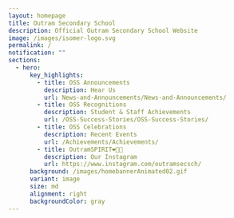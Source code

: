 ```yaml
---
layout: homepage
title: Outram Secondary School
description: Official Outram Secondary School Website
image: /images/isomer-logo.svg
permalink: /
notification: ""
sections:
  - hero:
      key_highlights:
        - title: OSS Announcements
          description: Hear Us
          url: News-and-Announcements/News-and-Announcements/
        - title: OSS Recognitions
          description: Student & Staff Achievements
          url: /OSS-Success-Stories/OSS-Success-Stories/
        - title: OSS Celebrations
          description: Recent Events
          url: /Achievements/Achievements/
        - title: OutramSPIRIT❤️💛💙
          description: Our Instagram
          url: https://www.instagram.com/outramsecsch/
      background: /images/homebannerAnimated02.gif
      variant: image
      size: md
      alignment: right
      backgroundColor: gray
---
```

